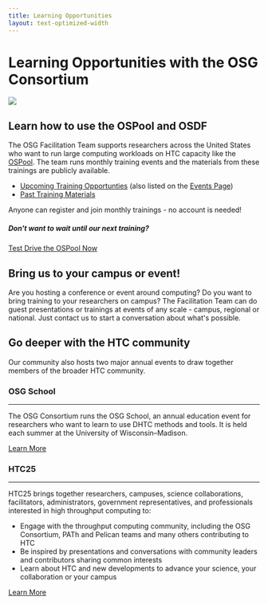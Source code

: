 ```yaml
---
title: Learning Opportunities
layout: text-optimized-width
---
```


# Learning Opportunities with the OSG Consortium

<img src="/assets/images/osg-school-hands.jpeg" class="w-100" /> 

## Learn how to use the OSPool and OSDF

The OSG Facilitation Team supports researchers across the United States who want 
to run large computing workloads on HTC capacity like the [OSPool](/services/ospool). 
The team runs monthly training events and the materials from these trainings are publicly available. 

* [Upcoming Training Opportunties](/services/facilitation/monthly-training) (also listed on the [Events Page](https://osg-htc.org/events.html))
* [Past Training Materials](https://portal.osg-htc.org/documentation/support_and_training/training/materials/)

Anyone can register and join monthly trainings - no account is needed! 

<div class="alert alert-dark d-flex flex-column">
<h5 class="mx-auto">Don't want to wait until our next training?</h5>
<a class="btn btn-secondary mx-auto d-block mt-3" href="https://portal.osg-htc.org/documentation/overview/test-drive-ospool/">Test Drive the OSPool Now</a>
</div>

## Bring us to your campus or event!

Are you hosting a conference or event around computing? Do you want to bring 
training to your researchers on campus? The Facilitation Team can do guest 
presentations or trainings at events of any scale - campus, regional or national. 
Just contact us to start a conversation about what's possible. 

## Go deeper with the HTC community

Our community also hosts two major annual events to draw together members of 
the broader HTC community. 

<div class="card">
	<div class="card-body">
		<h3 class="card-title mt-1">
			OSG School
		</h3>
		<hr/>
		<p class="card-text">
			The OSG Consortium runs the OSG School, an annual education 
			event for researchers who want to learn to use DHTC methods 
			and tools. It is held each summer at the University of Wisconsin–Madison.<br>
			<div class="row">
				<div class="col-auto">
					<a class="btn btn-secondary me-md-2 text-dark"
					   href="/community/school.html" role="button">Learn More</a> <br>
				</div>
			</div>
		</p>
	</div>
</div>

<div class="card">
	<div class="card-body">
		<h3 class="card-title mt-1">
			HTC25
		</h3>
		<hr/>
		<p class="card-text">
			HTC25 brings together researchers, campuses, science collaborations, 
			facilitators, administrators, government representatives, and professionals 
			interested in high throughput computing to: 
	<ul>
    <li>Engage with the throughput computing community, including the OSG Consortium, PATh and Pelican teams and many others contributing to HTC</li>
    <li>Be inspired by presentations and conversations with community leaders and contributors sharing common interests</li>
    <li>Learn about HTC and new developments to advance your science, your collaboration or your campus</li>
	</ul>
			<div class="row">
				<div class="col-auto">
					<a class="btn btn-secondary me-md-2 text-dark"
					   href="https://osg-htc.org/events/throughput-computing-week-2025/" role="button">Learn More</a> <br>
				</div>
			</div>
		</p>
	</div>
</div>


